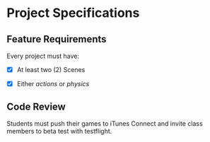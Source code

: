 # Project Specifications


## Feature Requirements

Every project must have:

- [x] At least two (2) Scenes
- [x] Either _actions_ or _physics_


## Code Review

Students must push their games to iTunes Connect and invite class members
to beta test with testflight.
